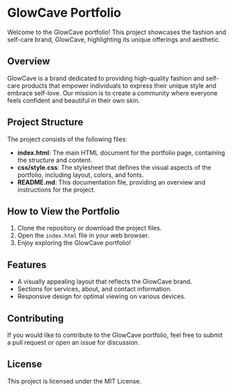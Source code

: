 # GlowCave Portfolio

Welcome to the GlowCave portfolio! This project showcases the fashion and self-care brand, GlowCave, highlighting its unique offerings and aesthetic.

## Overview

GlowCave is a brand dedicated to providing high-quality fashion and self-care products that empower individuals to express their unique style and embrace self-love. Our mission is to create a community where everyone feels confident and beautiful in their own skin.

## Project Structure

The project consists of the following files:

- **index.html**: The main HTML document for the portfolio page, containing the structure and content.
- **css/style.css**: The stylesheet that defines the visual aspects of the portfolio, including layout, colors, and fonts.
- **README.md**: This documentation file, providing an overview and instructions for the project.

## How to View the Portfolio

1. Clone the repository or download the project files.
2. Open the `index.html` file in your web browser.
3. Enjoy exploring the GlowCave portfolio!

## Features

- A visually appealing layout that reflects the GlowCave brand.
- Sections for services, about, and contact information.
- Responsive design for optimal viewing on various devices.

## Contributing

If you would like to contribute to the GlowCave portfolio, feel free to submit a pull request or open an issue for discussion.

## License

This project is licensed under the MIT License.